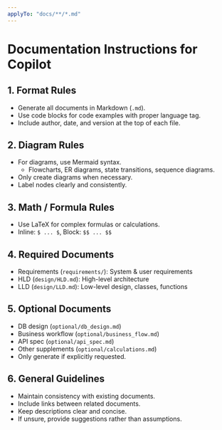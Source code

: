 ```yaml
---
applyTo: "docs/**/*.md"
---
```


# Documentation Instructions for Copilot

## 1. Format Rules
- Generate all documents in Markdown (`.md`).
- Use code blocks for code examples with proper language tag.
- Include author, date, and version at the top of each file.

## 2. Diagram Rules
- For diagrams, use Mermaid syntax.
  - Flowcharts, ER diagrams, state transitions, sequence diagrams.
- Only create diagrams when necessary.
- Label nodes clearly and consistently.

## 3. Math / Formula Rules
- Use LaTeX for complex formulas or calculations.
- Inline: `$ ... $`, Block: `$$ ... $$`

## 4. Required Documents
- Requirements (`requirements/`): System & user requirements
- HLD (`design/HLD.md`): High-level architecture
- LLD (`design/LLD.md`): Low-level design, classes, functions

## 5. Optional Documents
- DB design (`optional/db_design.md`)
- Business workflow (`optional/business_flow.md`)
- API spec (`optional/api_spec.md`)
- Other supplements (`optional/calculations.md`)
- Only generate if explicitly requested.

## 6. General Guidelines
- Maintain consistency with existing documents.
- Include links between related documents.
- Keep descriptions clear and concise.
- If unsure, provide suggestions rather than assumptions.
